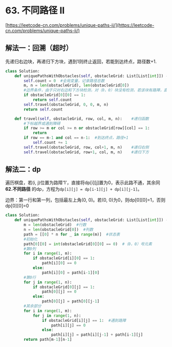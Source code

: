 # 63. 不同路径 II

[https://leetcode-cn.com/problems/unique-paths-ii/](https://leetcode-cn.com/problems/unique-paths-ii/)

## 解法一：回溯（超时）

先递归右边块，再递归下方块，遇到1则终止返回，若能到达终点，路径数+1.

```python
class Solution:
    def uniquePathsWithObstacles(self, obstacleGrid: List[List[int]]) -> int:
        self.count = 0  #全局变量，记录路径总数
        m, n = len(obstacleGrid), len(obstacleGrid[0])
        #边界条件，由于只对右边和下方块检测，对（0，0）块没有检测，若该块有路障，直接返回
        if obstacleGrid[0][0] == 1:  
            return self.count
        self.travel(obstacleGrid, 0, 0, m, n)
        return self.count

    def travel(self, obstacleGrid, row, col, m, n):    #递归函数
        #下标越界或遇到障碍
        if row >= m or col >= n or obstacleGrid[row][col] == 1:
            return
        if row == m-1 and col == n-1:  #到达终点，路径+1
            self.count += 1           
        self.travel(obstacleGrid, row, col+1, m, n)    #递归右侧
        self.travel(obstacleGrid, row+1, col, m, n)    #递归下方
```

## 解法二：dp

遍历棋盘，若\(i, j\)位置为路障‘1’，直接将dp\[i\]\[j\]置为0，表示此路不通，其余同**62.不同路径** 的dp，方程为`dp[i][j] = dp[i-1][j] + dp[i][j-1]`。 

边界：第一行和第一列，包括最左上角\(0, 0\)。若\(0, 0\)为0，则dp\[0\]\[0\]=1，否则dp\[0\]\[0\]=0

```python
class Solution:
    def uniquePathsWithObstacles(self, obstacleGrid: List[List[int]]) -> int:
        m = len(obstacleGrid)  #行数
        n = len(obstacleGrid[0])  #列数
        path = [[0] * n for _ in range(m)]  #状态表
        #初始化
        path[0][0] = int(obstacleGrid[0][0] == 0)  #（0，0）号元素
        #第0列
        for i in range(1, m):
            if obstacleGrid[i][0] == 1:
                path[i][0] == 0
            else:
                path[i][0] = path[i-1][0]
        #第0行
        for j in range(1, n):
            if obstacleGrid[0][j] == 1:
                path[0][j] == 0
            else:
                path[0][j] = path[0][j-1]
        #其余部分
        for i in range(1, m):
            for j in range(1, n):
                if obstacleGrid[i][j] == 1:  #遇到路障
                    path[i][j] == 0
                else:
                    path[i][j] = path[i][j-1] + path[i-1][j]
        return path[m-1][n-1]
```



